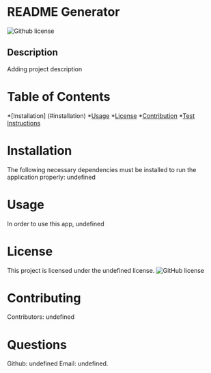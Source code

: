 # README Generator
  ![Github license](https://img.shields.io/badge/license--blue.svg)
  ## Description
  Adding project description
  # Table of Contents
  *[Installation] (#installation)
  *[Usage](#usage)
  *[License](#license)
  *[Contribution](#contribution)
  *[Test Instructions](#tests)
  # Installation
  The following necessary dependencies must be installed to run the application properly: undefined
  # Usage
  In order to use this app, undefined
  # License
  This project is licensed under the undefined license. 
  ![GitHub license](https://img.shields.io/badge/license-MIT-blue.svg)
  # Contributing
  ​Contributors: undefined
  # Questions
  Github: undefined Email: undefined.
  